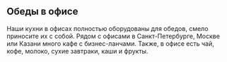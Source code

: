 ## Обеды в офисе

Наши кухни в офисах полностью оборудованы для обедов, смело приносите их с собой. Рядом с офисами в Санкт-Петербурге, Москве или Казани много кафе с бизнес-ланчами. Также, в офисе есть чай, кофе, молоко, сухие завтраки, каши и фрукты.